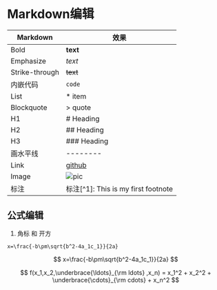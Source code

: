 # Markdown编辑
Markdown | 效果
--|--
Bold | **text**	
Emphasize | *text*
Strike-through | ~~text~~
内嵌代码 | `code`
List | * item
Blockquote | > quote	
H1 | # Heading	
H2 | ## Heading	
H3 | ### Heading
画水平线 | --------
Link | [github](https://github.com/)
Image | ![pic](http://)	
标注 | 标注[^1]: This is my first footnote

## 公式编辑
1. 角标 和 开方
```
x=\frac{-b\pm\sqrt{b^2-4a_1c_1}}{2a}
```
$$
    x=\frac{-b\pm\sqrt{b^2-4a_1c_1}}{2a}
$$

$$
f(x_1,x_2,\underbrace{\ldots}_{\rm ldots} ,x_n) = x_1^2 + x_2^2 + \underbrace{\cdots}_{\rm cdots} + x_n^2
$$













